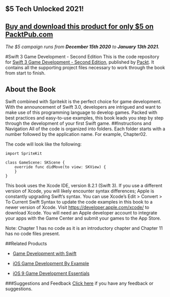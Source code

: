 ## $5 Tech Unlocked 2021!
[Buy and download this product for only $5 on PacktPub.com](https://www.packtpub.com/)
-----
*The $5 campaign         runs from __December 15th 2020__ to __January 13th 2021.__*

#Swift 3 Game Development - Second Edition
This is the code repository for [Swift 3 Game Development - Second Edition](https://www.packtpub.com/application-development/swift-3-game-development-second-edition?utm_source=github&utm_medium=repository&utm_campaign=9781787127753), published by [Packt](https://www.packtpub.com/?utm_source=github). It contains all the supporting project files necessary to work through the book from start to finish.
## About the Book
Swift combined with Spritekit is the perfect choice for game development. With the announcement of Swift 3.0, developers are intrigued and want to make use of this programming language to develop games. Packed with best practices and easy-to-use examples, this book leads you step by step through the development of your first Swift game.
##Instructions and Navigation
All of the code is organized into folders. Each folder starts with a number followed by the application name. For example, Chapter02.



The code will look like the following:
```
import SpriteKit

class GameScene: SKScene {
    override func didMove(to view: SKView) {
    }
}
```

This book uses the Xcode IDE, version 8.2.1 (Swift 3). If you use a different version of Xcode, you will likely encounter syntax differences; Apple is constantly upgrading Swift’s syntax. You can use Xcode’s Edit > Convert > To Current Swift Syntax to update the code examples in this book to a newer version of Xcode. Visit https://developer.apple.com/xcode/ to download Xcode. You will need an Apple developer account to integrate your apps with the Game Center and submit your games to the App Store.

Note: Chapter 1 has no code as it is an introductory chapter and Chapter 11 has no code files present.

##Related Products
* [Game Development with Swift](https://www.packtpub.com/game-development/game-development-swift?utm_source=github&utm_medium=repository&utm_campaign=9781783550531)

* [iOS Game Development By Example](https://www.packtpub.com/game-development/ios-game-development-example?utm_source=github&utm_medium=repository&utm_campaign=9781785284694)

* [iOS 9 Game Development Essentials](https://www.packtpub.com/application-development/ios-9-game-development-essentials?utm_source=github&utm_medium=repository&utm_campaign=9781784391430)

###Suggestions and Feedback
[Click here](https://docs.google.com/forms/d/e/1FAIpQLSe5qwunkGf6PUvzPirPDtuy1Du5Rlzew23UBp2S-P3wB-GcwQ/viewform) if you have any feedback or suggestions.
